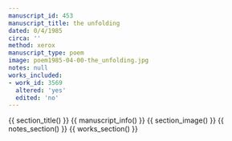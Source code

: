 ```yaml
---
manuscript_id: 453
manuscript_title: the unfolding
dated: 0/4/1985
circa: ''
method: xerox
manuscript_type: poem
image: poem1985-04-00-the_unfolding.jpg
notes: null
works_included:
- work_id: 3569
  altered: 'yes'
  edited: 'no'
---
```


{{ section_title() }}
{{ manuscript_info() }}
{{ section_image() }}
{{ notes_section() }}
{{ works_section() }}
